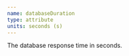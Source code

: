 ```yaml
---
name: databaseDuration
type: attribute
units: seconds (s)
---
```


The database response time in seconds.